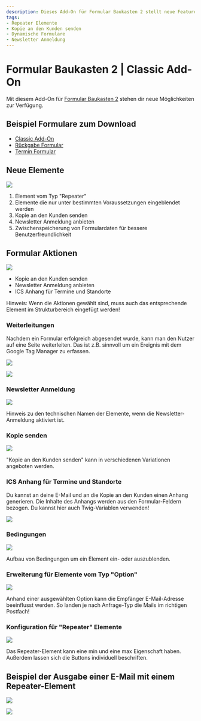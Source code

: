 ```yaml
---
description: Dieses Add-On für Formular Baukasten 2 stellt neue Features bereit. Repeater Elemente, Kopie an den Kunden senden, dynamische Formulare, Newsletter Anmeldung uvm.
tags:
- Repeater Elemente
- Kopie an den Kunden senden
- Dynamische Formulare
- Newsletter Anmeldung
---
```


# Formular Baukasten 2 | Classic Add-On

Mit diesem Add-On für [Formular Baukasten 2](../MoorlForms/index.md) stehen dir neue Möglichkeiten zur Verfügung.

## Beispiel Formulare zum Download

- [Classic Add-On](examples/classic-add-on.json)
- [Rückgabe Formular](examples/return-form.json)
- [Termin Formular](examples/appointment-form.json)

## Neue Elemente

![](images/fbc-01.jpg)

1. Element vom Typ "Repeater"
2. Elemente die nur unter bestimmten Voraussetzungen eingeblendet werden
3. Kopie an den Kunden senden
4. Newsletter Anmeldung anbieten
5. Zwischenspeicherung von Formulardaten für bessere Benutzerfreundlichkeit

## Formular Aktionen

![](images/fbc-02.jpg)

- Kopie an den Kunden senden
- Newsletter Anmeldung anbieten
- ICS Anhang für Termine und Standorte

Hinweis: Wenn die Aktionen gewählt sind, muss auch das entsprechende Element im Strukturbereich eingefügt werden!

### Weiterleitungen

Nachdem ein Formular erfolgreich abgesendet wurde, kann man den Nutzer auf eine Seite weiterleiten. Das ist z.B. sinnvoll um ein Ereignis mit dem Google Tag Manager zu erfassen.

![](images/forms-classic-redirect-01.jpg)

![](images/forms-classic-redirect-02.jpg)

### Newsletter Anmeldung

![](images/fbc-03.jpg)

Hinweis zu den technischen Namen der Elemente, wenn die Newsletter-Anmeldung aktiviert ist.

### Kopie senden

![](images/fbc-04.jpg)

"Kopie an den Kunden senden" kann in verschiedenen Variationen angeboten werden.

### ICS Anhang für Termine und Standorte

Du kannst an deine E-Mail und an die Kopie an den Kunden einen Anhang generieren. Die Inhalte des Anhangs werden aus den Formular-Feldern bezogen. Du kannst hier auch Twig-Variablen verwenden!

![](images/form-builder-ics-mapping.jpg)

### Bedingungen

![](images/fbc-05.jpg)

Aufbau von Bedingungen um ein Element ein- oder auszublenden.

### Erweiterung für Elemente vom Typ "Option"

![](images/fbc-06.jpg)

Anhand einer ausgewählten Option kann die Empfänger E-Mail-Adresse beeinflusst werden.
So landen je nach Anfrage-Typ die Mails im richtigen Postfach!

### Konfiguration für "Repeater" Elemente

![](images/fbc-07.jpg)

Das Repeater-Element kann eine min und eine max Eigenschaft haben. Außerdem lassen sich
die Buttons individuell beschriften.

## Beispiel der Ausgabe einer E-Mail mit einem Repeater-Element

![](images/fbc-08.jpg)

![](images/fbc-09.jpg)
